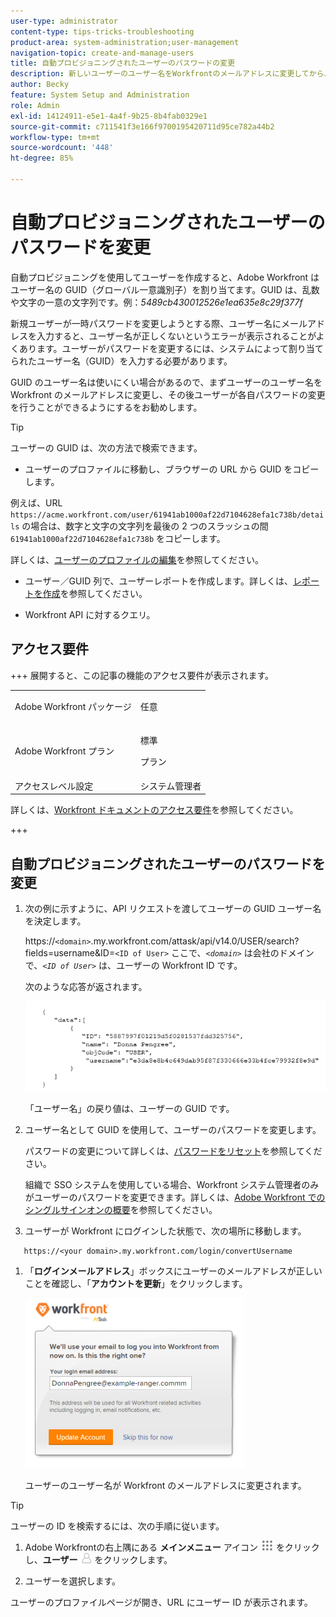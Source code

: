```yaml
---
user-type: administrator
content-type: tips-tricks-troubleshooting
product-area: system-administration;user-management
navigation-topic: create-and-manage-users
title: 自動プロビジョニングされたユーザーのパスワードの変更
description: 新しいユーザーのユーザー名をWorkfrontのメールアドレスに変更してから、パスワードを変更できるようにすることをお勧めします。
author: Becky
feature: System Setup and Administration
role: Admin
exl-id: 14124911-e5e1-4a4f-9b25-8b4fab0329e1
source-git-commit: c711541f3e166f9700195420711d95ce782a44b2
workflow-type: tm+mt
source-wordcount: '448'
ht-degree: 85%

---
```


# 自動プロビジョニングされたユーザーのパスワードを変更

自動プロビジョニングを使用してユーザーを作成すると、Adobe Workfront はユーザー名の GUID（グローバル一意識別子）を割り当てます。GUID は、乱数や文字の一意の文字列です。例：*5489cb430012526e1ea635e8c29f377f*

新規ユーザーが一時パスワードを変更しようとする際、ユーザー名にメールアドレスを入力すると、ユーザー名が正しくないというエラーが表示されることがよくあります。ユーザーがパスワードを変更するには、システムによって割り当てられたユーザー名（GUID）を入力する必要があります。

GUID のユーザー名は使いにくい場合があるので、まずユーザーのユーザー名を Workfront のメールアドレスに変更し、その後ユーザーが各自パスワードの変更を行うことができるようにするをお勧めします。

>[!TIP]
>
>ユーザーの GUID は、次の方法で検索できます。
>
>* ユーザーのプロファイルに移動し、ブラウザーの URL から GUID をコピーします。
>
>  例えば、URL `https://acme.workfront.com/user/61941ab1000af22d7104628efa1c738b/details` の場合は、数字と文字の文字列を最後の 2 つのスラッシュの間 `61941ab1000af22d7104628efa1c738b` をコピーします。
>
>  詳しくは、[ユーザーのプロファイルの編集](../../../administration-and-setup/add-users/create-and-manage-users/edit-a-users-profile.md)を参照してください。
>
>* ユーザー／GUID 列で、ユーザーレポートを作成します。詳しくは、[レポートを作成](../../../reports-and-dashboards/reports/creating-and-managing-reports/create-report.md)を参照してください。
>
>* Workfront API に対するクエリ。
>

## アクセス要件

+++ 展開すると、この記事の機能のアクセス要件が表示されます。

<table style="table-layout:auto"> 
 <col> 
 <col> 
 <tbody> 
  <tr> 
   <td>Adobe Workfront パッケージ</td> 
   <td><p>任意</p></td> 
  </tr> 
  <tr> 
   <td>Adobe Workfront プラン</td> 
   <td><p>標準</p>
       <p>プラン</p></td>
  </tr> 
  <tr> 
   <td>アクセスレベル設定</td> 
   <td>システム管理者</td> 
  </tr> 
 </tbody> 
</table>

詳しくは、[Workfront ドキュメントのアクセス要件](/help/quicksilver/administration-and-setup/add-users/access-levels-and-object-permissions/access-level-requirements-in-documentation.md)を参照してください。

+++

## 自動プロビジョニングされたユーザーのパスワードを変更

1. 次の例に示すように、API リクエストを渡してユーザーの GUID ユーザー名を決定します。

   https://`<domain>`.my.workfront.com/attask/api/v14.0/USER/search?fields=username&amp;ID=`<ID of User>` ここで、*`<domain>`* は会社のドメインで、*`<ID of User>`* は、ユーザーの Workfront ID です。

   次のような応答が返されます。

   ![GUID を取得 &#x200B;](assets/get-guid.png)

   「ユーザー名」の戻り値は、ユーザーの GUID です。

1. ユーザー名として GUID を使用して、ユーザーのパスワードを変更します。

   パスワードの変更について詳しくは、[パスワードをリセット](../../../workfront-basics/manage-your-account-and-profile/managing-your-workfront-account/reset-your-password.md)を参照してください。

   組織で SSO システムを使用している場合、Workfront システム管理者のみがユーザーのパスワードを変更できます。詳しくは、[Adobe Workfront でのシングルサインオンの概要](../../../administration-and-setup/add-users/single-sign-on/sso-in-workfront.md)を参照してください。

1. ユーザーが Workfront にログインした状態で、次の場所に移動します。

```
   https://<your domain>.my.workfront.com/login/convertUsername
```

1. 「**ログインメールアドレス**」ボックスにユーザーのメールアドレスが正しいことを確認し、「**アカウントを更新**」をクリックします。

   ![ユーザー名](assets/guidusername-350x272.png)

   ユーザーのユーザー名が Workfront のメールアドレスに変更されます。

>[!TIP]
>
>ユーザーの ID を検索するには、次の手順に従います。
>
>1. Adobe Workfrontの右上隅にある **メインメニュー** アイコン ![&#x200B; メインメニューアイコン &#x200B;](assets/main-menu-icon.png) をクリックし、**ユーザー** ![&#x200B; ユーザーアイコン &#x200B;](assets/users-icon-in-main-menu.png) をクリックします。
>
>1. ユーザーを選択します。
>
>   ユーザーのプロファイルページが開き、URL にユーザー ID が表示されます。
>
